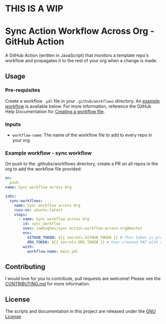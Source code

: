 # THIS IS A WIP

# Sync Action Workflow Across Org - GitHub Action
A GitHub Action (written in JavaScript) that monitors a template repo's workflow and propagates it to the rest of your org when a change is made.

## Usage
### Pre-requisites
Create a workflow `.yml` file in your `.github/workflows` directory. An [example workflow](#example-workflow---sync-workflow) is available below. For more information, reference the GitHub Help Documentation for [Creating a workflow file](https://help.github.com/en/articles/configuring-a-workflow#creating-a-workflow-file).

### Inputs
- `workflow-name`: The name of the workflow file to add to every repo in your org

### Example workflow - sync workflow
On push to the .githubs/workflows directory, create a PR on all repos in the org to add the workflow file provided:

```yaml
on:
  push
name: Sync workflow across Org

jobs:
  sync-workflows:
    name: Sync workflow across Org
    runs-on: ubuntu-latest
    steps:
      - name: Sync workflow across Org
        id: sync_workflow
        uses: iamhughes/sync-action-workflow-across-org@master
        env:
          GITHUB_TOKEN: ${{ secrets.GITHUB_TOKEN }} # This token is provided by Actions, you do not need to create your own token
          ORG_TOKEN: ${{ secrets.ORG_TOKEN }} # User-created PAT with repo, admin:org, and workflow scopes
        with:
          workflow-name: main.yml
```

## Contributing
I would love for you to contribute, pull requests are welcome! Please see the [CONTRIBUTING.md](CONTRIBUTING.md) for more information.

## License
The scripts and documentation in this project are released under the [GNU License](LICENSE)
